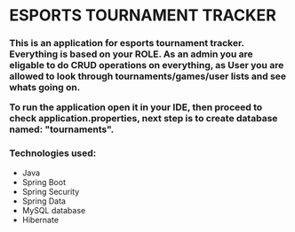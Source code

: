 <h1><b>ESPORTS TOURNAMENT TRACKER</b></h1>

<h3>This is an application for esports tournament tracker.  Everything is based on your ROLE. As an admin you are eligable to do CRUD operations on everything, as User you are allowed to look through tournaments/games/user lists and see whats going on.

To run the application open it in your IDE, then proceed to check application.properties, next step is to create database named: "tournaments".</h3>

<h3>Technologies used:</h3>

- Java
- Spring Boot 
- Spring Security
- Spring Data
- MySQL database
- Hibernate
